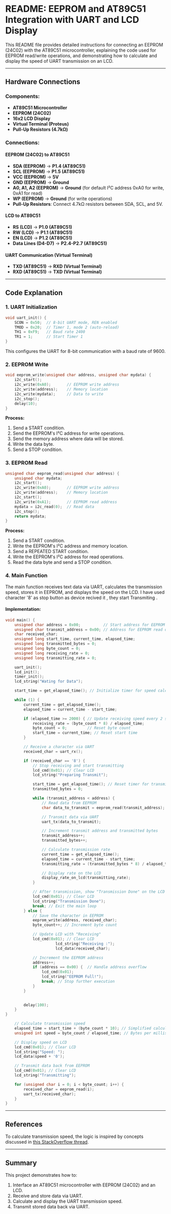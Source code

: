 # README: EEPROM and AT89C51 Integration with UART and LCD Display

This README file provides detailed instructions for connecting an EEPROM (24C02) with the AT89C51 microcontroller, explaining the code used for EEPROM read/write operations, and demonstrating how to calculate and display the speed of UART transmission on an LCD.

---

## Hardware Connections

### Components:
- **AT89C51 Microcontroller**
- **EEPROM (24C02)**
- **16x2 LCD Display**
- **Virtual Terminal (Proteus)**
- **Pull-Up Resistors (4.7kΩ)**

### Connections:

#### EEPROM (24C02) to AT89C51
- **SDA (EEPROM)** -> **P1.4 (AT89C51)**
- **SCL (EEPROM)** -> **P1.5 (AT89C51)**
- **VCC (EEPROM)** -> **5V**
- **GND (EEPROM)** -> **Ground**
- **A0, A1, A2 (EEPROM)** -> **Ground** (for default I²C address 0xA0 for write, 0xA1 for read)
- **WP (EEPROM)** -> **Ground** (for write operations)
- **Pull-Up Resistors**: Connect 4.7kΩ resistors between SDA, SCL, and 5V.

#### LCD to AT89C51
- **RS (LCD)** -> **P1.0 (AT89C51)**
- **RW (LCD)** -> **P1.1 (AT89C51)**
- **EN (LCD)** -> **P1.2 (AT89C51)**
- **Data Lines (D4-D7)** -> **P2.4-P2.7 (AT89C51)**

#### UART Communication (Virtual Terminal)
- **TXD (AT89C51)** -> **RXD (Virtual Terminal)**
- **RXD (AT89C51)** -> **TXD (Virtual Terminal)**

---

## Code Explanation

### 1. UART Initialization
```c
void uart_init() {
    SCON = 0x50;  // 8-bit UART mode, REN enabled
    TMOD = 0x20;  // Timer 1, mode 2 (auto-reload)
    TH1 = 0xF9;   // Baud rate 2400
    TR1 = 1;      // Start Timer 1
}
```
This configures the UART for 8-bit communication with a baud rate of 9600.

### 2. EEPROM Write
```c
void eeprom_write(unsigned char address, unsigned char mydata) {
    i2c_start();
    i2c_write(0xA0);       // EEPROM write address
    i2c_write(address);    // Memory location
    i2c_write(mydata);     // Data to write
    i2c_stop();
    delay(10);
}
```
**Process:**
1. Send a START condition.
2. Send the EEPROM's I²C address for write operations.
3. Send the memory address where data will be stored.
4. Write the data byte.
5. Send a STOP condition.

### 3. EEPROM Read
```c
unsigned char eeprom_read(unsigned char address) {
    unsigned char mydata;
    i2c_start();
    i2c_write(0xA0);       // EEPROM write address
    i2c_write(address);    // Memory location
    i2c_start();
    i2c_write(0xA1);       // EEPROM read address
    mydata = i2c_read(0);  // Read data
    i2c_stop();
    return mydata;
}
```
**Process:**
1. Send a START condition.
2. Write the EEPROM's I²C address and memory location.
3. Send a REPEATED START condition.
4. Write the EEPROM's I²C address for read operations.
5. Read the data byte and send a STOP condition.

### 4. Main Function
The main function receives text data via UART, calculates the transmission speed, stores it in EEPROM, and displays the speed on the LCD. I have used character '8' as stop button as device recived it , they start Transmiting .

#### Implementation:
```c
void main() {
    unsigned char address = 0x00;          // Start address for EEPROM write
    unsigned char transmit_address = 0x00; // Address for EEPROM read during transmission
    char received_char;
    unsigned long start_time, current_time, elapsed_time;
    unsigned long transmitted_bytes = 0;
    unsigned long byte_count = 0;
    unsigned long receiving_rate = 0;     
    unsigned long transmitting_rate = 0;  

    uart_init();
    lcd_init();
    timer_init();
    lcd_string("Wating for Data");

    start_time = get_elapsed_time(); // Initialize timer for speed calculation

    while (1) {
        current_time = get_elapsed_time();
        elapsed_time = current_time - start_time;

        if (elapsed_time >= 2000) { // Update receiving speed every 2 seconds
            receiving_rate = (byte_count * 8) / elapsed_time;
            byte_count = 0;         // Reset byte count
            start_time = current_time; // Reset start time
        }

        // Receive a character via UART
        received_char = uart_rx();

        if (received_char == '8') {
            // Stop receiving and start transmitting
            lcd_cmd(0x01); // Clear LCD
            lcd_string("Preparing Transmit");

            start_time = get_elapsed_time(); // Reset timer for transmission rate calculation
            transmitted_bytes = 0;

            while (transmit_address < address) {
                // Read data from EEPROM
                char data_to_transmit = eeprom_read(transmit_address);

                // Transmit data via UART
                uart_tx(data_to_transmit);

                // Increment transmit address and transmitted bytes
                transmit_address++;
                transmitted_bytes++;

                // Calculate transmission rate
                current_time = get_elapsed_time();
                elapsed_time = current_time - start_time;
                transmitting_rate = (transmitted_bytes * 8) / elapsed_time;

                // Display rate on the LCD
                display_rate_on_lcd(transmitting_rate);
            }

            // After transmission, show "Transmission Done" on the LCD
            lcd_cmd(0x01); // Clear LCD
            lcd_string("Transmission Done");
            break; // Exit the main loop
        } else {
            // Save the character in EEPROM
            eeprom_write(address, received_char);
            byte_count++; // Increment byte count

            // Update LCD with "Receiving"
            lcd_cmd(0x01); // Clear LCD
					  lcd_string("Receiving :");
					  lcd_data(received_char);

            // Increment the EEPROM address
            address++;
            if (address == 0x00) {  // Handle address overflow
                lcd_cmd(0x01);
                lcd_string("EEPROM Full!");
                break; // Stop further execution
            }
        }

        
        delay(100);
    }
}

    // Calculate transmission speed
    elapsed_time = start_time + (byte_count * 10); // Simplified calculation
    unsigned int speed = byte_count / elapsed_time; // Bytes per millisecond

    // Display speed on LCD
    lcd_cmd(0x01); // Clear LCD
    lcd_string("Speed: ");
    lcd_data(speed + '0');

    // Transmit data back from EEPROM
    lcd_cmd(0x01); // Clear LCD
    lcd_string("Transmitting");

    for (unsigned char i = 0; i < byte_count; i++) {
        received_char = eeprom_read(i);
        uart_tx(received_char);
    }
}
```

---

## References
To calculate transmission speed, the logic is inspired by concepts discussed in [this StackOverflow thread](https://stackoverflow.com/questions/14671657/how-to-measure-serial-receive-byte-speed-eg-bytes-per-second).

---

## Summary
This project demonstrates how to:
1. Interface an AT89C51 microcontroller with EEPROM (24C02) and an LCD.
2. Receive and store data via UART.
3. Calculate and display the UART transmission speed.
4. Transmit stored data back via UART.



